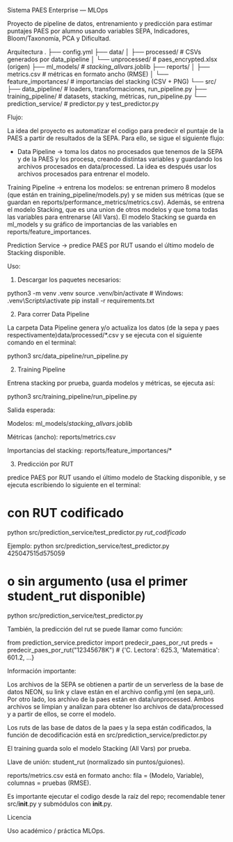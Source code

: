 Sistema PAES Enterprise — MLOps

Proyecto de pipeline de datos, entrenamiento y predicción para estimar puntajes PAES por alumno usando variables SEPA, Indicadores, Bloom/Taxonomía, PCA y Dificultad.

Arquitectura
.
├── config.yml
├── data/
│   ├── processed/           # CSVs generados por data_pipeline
│   └── unprocessed/         # paes_encrypted.xlsx (origen)
├── ml_models/               # <dd-mm>_stacking_allvars_<prueba>.joblib
├── reports/
│   ├── metrics.csv          # métricas en formato ancho (RMSE)
│   └── feature_importances/ # importancias del stacking (CSV + PNG)
└── src/
    ├── data_pipeline/       # loaders, transformaciones, run_pipeline.py
    ├── training_pipeline/   # datasets, stacking, métricas, run_pipeline.py
    └── prediction_service/  # predictor.py y test_predictor.py


Flujo:

La idea del proyecto es automatizar el codigo para predecir el puntaje de la PAES a partir de resultados de la SEPA.
Para ello, se sigue el siguiente flujo:

- Data Pipeline → toma los datos no procesados que tenemos de la SEPA y de la PAES y los procesa, creando distintas variables y guardando los archivos procesados en data/processed. La idea es después usar los archivos procesados para entrenar el modelo.

Training Pipeline → entrena los modelos: se entrenan primero 8 modelos (que están en training_pipeline/models.py) y se miden sus métricas (que se guardan en reports/performance_metrics/metrics.csv). Además, se entrena el modelo Stacking, que es una union de otros modelos y que toma todas las variables para entrenarse (All Vars). El modelo Stacking se guarda en ml_models y su gráfico de importancias de las variables en reports/feature_importances.

Prediction Service → predice PAES por RUT usando el último modelo de Stacking disponible.

Uso: 

1) Descargar los paquetes necesarios:

python3 -m venv .venv
source .venv/bin/activate     # Windows: .venv\Scripts\activate
pip install -r requirements.txt

2) Para correr Data Pipeline

La carpeta Data Pipeline genera y/o actualiza los datos (de la sepa y paes respectivamente)data/processed/*.csv y se ejecuta con el siguiente comando en el terminal:

python3 src/data_pipeline/run_pipeline.py

2) Training Pipeline

Entrena stacking por prueba, guarda modelos y métricas, se ejecuta así:

python3 src/training_pipeline/run_pipeline.py

Salida esperada:

Modelos: ml_models/<dd-mm>_stacking_allvars_<prueba>.joblib

Métricas (ancho): reports/metrics.csv

Importancias del stacking: reports/feature_importances/*

3) Predicción por RUT

predice PAES por RUT usando el último modelo de Stacking disponible, y se ejecuta escribiendo lo siguiente en el terminal:

# con RUT codificado
python src/prediction_service/test_predictor.py *rut_codificado*

Ejemplo:
python src/prediction_service/test_predictor.py 425047515d575059

# o sin argumento (usa el primer student_rut disponible)
python src/prediction_service/test_predictor.py


También, la predicción del rut se puede llamar como función:

from prediction_service.predictor import predecir_paes_por_rut
preds = predecir_paes_por_rut("12345678K")  # {'C. Lectora': 625.3, 'Matemática': 601.2, ...}

Información importante:

Los archivos de la SEPA se obtienen a partir de un serverless de la base de datos NEON, su link y clave están en el archivo config.yml (en sepa_uri). Por otro lado, los archivo de la paes están en data/unprocessed. Ambos archivos se limpian y analizan para obtener lso archivos de data/processed y a partir de ellos, se corre el modelo.

Los ruts de las base de datos de la paes y la sepa están codificados, la función de decodificación está en src/prediction_service/predictor.py

El training guarda solo el modelo Stacking (All Vars) por prueba.

Llave de unión: student_rut (normalizado sin puntos/guiones).

reports/metrics.csv está en formato ancho: fila = (Modelo, Variable), columnas = pruebas (RMSE).

Es importante ejecutar el codigo desde la raíz del repo; recomendable tener src/__init__.py y submódulos con __init__.py.

Licencia

Uso académico / práctica MLOps.

